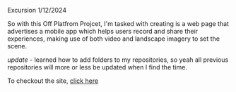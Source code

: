 Excursion 1/12/2024

So with this Off Platfrom Projcet, I'm tasked with creating is a web page that advertises a mobile app which helps users record and share their experiences, making use of both video and landscape imagery to set the scene. 

*update* - learned how to add folders to my repositories, so yeah all previous repositories will more or less be updated when I find the time.

To checkout the site, [click here](https://mrdrekc.github.io/OPP_Excursion/)
